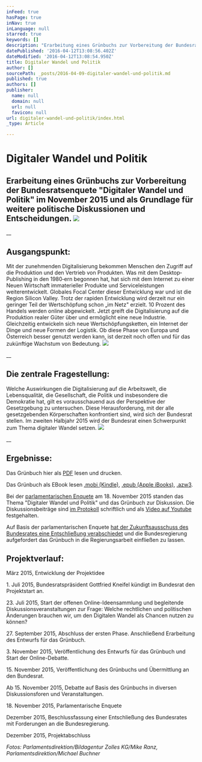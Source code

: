 ```yaml
---
inFeed: true
hasPage: true
inNav: true
inLanguage: null
starred: true
keywords: []
description: "Erarbeitung eines Grünbuchs zur Vorbereitung der Bundesratsenquete \"Digitaler Wandel und Politik\" im November 2015 und als Grundlage für weitere politische Diskussionen und Entscheidungen.\_"
datePublished: '2016-04-12T13:08:56.402Z'
dateModified: '2016-04-12T13:08:54.950Z'
title: Digitaler Wandel und Politik
author: []
sourcePath: _posts/2016-04-09-digitaler-wandel-und-politik.md
published: true
authors: []
publisher:
  name: null
  domain: null
  url: null
  favicon: null
url: digitaler-wandel-und-politik/index.html
_type: Article

---
```

# Digitaler Wandel und Politik

## Erarbeitung eines Grünbuchs zur Vorbereitung der Bundesratsenquete "Digitaler Wandel und Politik" im November 2015 und als Grundlage für weitere politische Diskussionen und Entscheidungen. ![](https://s3-us-west-2.amazonaws.com/the-grid-img/p/01d6265f31ba7de0868d3a0d5568a57ae05bde4d.jpg)

__

## Ausgangspunkt: 

Mit der zunehmenden Digitalisierung bekommen Menschen den Zugriff auf die Produktion und den Vertrieb von Produkten. Was mit dem Desktop‐Publishing in den 1980‐ern begonnen hat, hat sich mit dem Internet zu einer Neuen Wirtschaft immaterieller Produkte und Serviceleistungen weiterentwickelt. Globales Focal Center dieser Entwicklung war und ist die Region Silicon Valley. Trotz der rapiden Entwicklung wird derzeit nur ein geringer Teil der Wertschöpfung schon „im Netz" erzielt. 10 Prozent des Handels werden online abgewickelt. Jetzt greift die Digitalisierung auf die Produktion realer Güter über und ermöglicht eine neue Industrie. Gleichzeitig entwickeln sich neue Wertschöpfungsketten, ein Internet der Dinge und neue Formen der Logistik. Ob diese Phase von Europa und Österreich besser genutzt werden kann, ist derzeit noch offen und für das zukünftige Wachstum von Bedeutung. ![](https://s3-us-west-2.amazonaws.com/the-grid-img/p/ba7754c016e21594f45f4caae439fe8aebf59f69.jpg)

__

## Die zentrale Fragestellung: 

Welche Auswirkungen die Digitalisierung auf die Arbeitswelt, die Lebensqualität, die Gesellschaft, die Politik und insbesondere die Demokratie hat, gilt es vorausschauend aus der Perspektive der Gesetzgebung zu untersuchen. Diese Herausforderung, mit der alle gesetzgebenden Körperschaften konfrontiert sind, wird sich der Bundesrat stellen. Im zweiten Halbjahr 2015 wird der Bundesrat einen Schwerpunkt zum Thema digitaler Wandel setzen. ![](https://s3-us-west-2.amazonaws.com/the-grid-img/p/467118762201da8436e05811f38015d776b4d38a.jpg)

__

## Ergebnisse: 

Das Grünbuch hier als [PDF][0] lesen und drucken. 

Das Grünbuch als EBook lesen [.mobi (Kindle)][1], [.epub (Apple iBooks)][2], [.azw3][3]. 

Bei der [parlamentarischen Enquete][4] am 18\. November 2015 standen das Thema "Digitaler Wandel und Politik" und das Grünbuch zur Diskussion. Die Diskussionsbeiträge sind [im Protokoll][4] schriftlich und als [Video auf Youtube][5] festgehalten. 

Auf Basis der parlamentarischen Enquete [hat der Zukunftsausschuss des Bundesrates eine Entschließung verabschiedet][6] und die Bundesregierung aufgefordert das Grünbuch in die Regierungsarbeit einfließen zu lassen.

## Projektverlauf: 

März
2015, Entwicklung der Projektidee 

1\. Juli
2015, Bundesratspräsident Gottfried Kneifel kündigt im Bundesrat den
Projektstart an. 

23\. Juli
2015, Start der offenen Online-Ideensammlung und begleitende
Diskussionsveranstaltungen zur Frage: Welche rechtlichen und
politischen Änderungen brauchen wir, um den Digitalen Wandel als Chancen nutzen
zu können?

27\.
September 2015, Abschluss der ersten Phase. Anschließend Erarbeitung des
Entwurfs für das Grünbuch. 

3\.
November 2015, Veröffentlichung des Entwurfs für das Grünbuch und Start
der Online-Debatte. 

15\.
November 2015, Veröffentlichung des Grünbuchs und Übermittlung an den
Bundesrat.

Ab 15\.
November 2015, Debatte auf Basis des Grünbuchs in diversen Diskussionsforen
und Veranstaltungen.

18\.
November 2015, Parlamentarische Enquete 

Dezember
2015, Beschlussfassung einer Entschließung des Bundesrates mit Forderungen an
die Bundesregierung.

Dezember
2015, Projektabschluss 

_Fotos: Parlamentsdirektion/Bildagentur Zolles KG/Mike Ranz, Parlamentsdirektion/Michael Buchner_

[][7]

[0]: http://info.publicaffairs.cc/Freigegebene%20Dokumente/Gr%C3%BCnbuch_Digitaler_Wandel_und_Politik_20151111.pdf
[1]: http://info.publicaffairs.cc/Freigegebene%20Dokumente/Grunbuch%20Digitaler%20Wandel%20und%20Politik%20-%20besserentscheiden.mobi
[2]: http://info.publicaffairs.cc/Freigegebene%20Dokumente/Grunbuch%20Digitaler%20Wandel%20und%20Politik%20-%20besserentscheiden.epub
[3]: http://info.publicaffairs.cc/Freigegebene%20Dokumente/Grunbuch%20Digitaler%20Wandel%20und%20Politik%20-%20besserentscheiden.azw3
[4]: https://www.parlament.gv.at/PAKT/VHG/BR/VER-BR/VER-BR_00033/
[5]: https://www.youtube.com/playlist?list=PLPMdAN8iednvvYEXYXzV--DSeXxZPMj0k
[6]: https://www.parlament.gv.at/PAKT/VHG/BR/I-BR/I-BR_09522/index.shtml
[7]: http://www.besserentscheiden.at/#!digitaler-wandel-und-politik/s5tlb